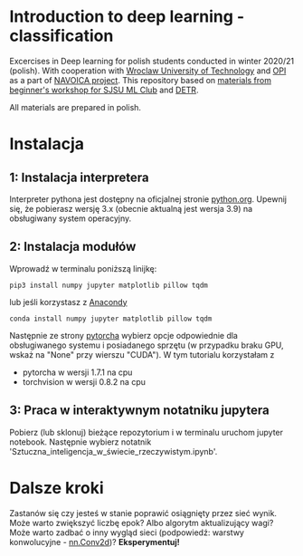 # Introduction to deep learning - classification
Excercises in Deep learning for polish students conducted in winter 2020/21 (polish).
With cooperation with [Wroclaw University of Technology](https://pwr.edu.pl/) and [OPI](https://bip2.opi.org.pl/) as a part of [NAVOICA project](https://navoica.pl/dla-dzieci-i-mlodziezy).
This repository based on [materials from beginner's workshop for SJSU ML Club](https://github.com/mlatsjsu/workshop-chihuahua-vs-muffin) and [DETR](https://github.com/facebookresearch/detr).

All materials are prepared in polish.

# Instalacja

## 1: Instalacja interpretera

Interpreter pythona jest dostępny na oficjalnej stronie [python.org](https://www.python.org/downloads/). Upewnij się, że pobierasz wersję 3.x (obecnie aktualną jest wersja 3.9) na obsługiwany system operacyjny.

## 2: Instalacja modułów
Wprowadź w terminalu poniższą linijkę:
```
pip3 install numpy jupyter matplotlib pillow tqdm
```
lub jeśli korzystasz z [Anacondy](https://www.anaconda.com/products/individual#Downloads)
```
conda install numpy jupyter matplotlib pillow tqdm
```
Następnie ze strony [pytorcha](https://pytorch.org/get-started/locally/) wybierz opcje odpowiednie dla obsługiwanego systemu i posiadanego sprzętu (w przypadku braku GPU, wskaż na "None" przy wierszu "CUDA"). W tym tutorialu korzystałam z
- pytorcha w wersji 1.7.1 na cpu
- torchvision w wersji 0.8.2 na cpu

## 3: Praca w interaktywnym notatniku jupytera
Pobierz (lub sklonuj) bieżące repozytorium i w terminalu uruchom jupyter notebook.
Następnie wybierz notatnik 'Sztuczna_inteligencja_w_świecie_rzeczywistym.ipynb'.

# Dalsze kroki
Zastanów się czy jesteś w stanie poprawić osiągnięty przez sieć wynik.
Może warto zwiększyć liczbę epok? Albo algorytm aktualizujący wagi? 
Może warto zadbać o inny wygląd sieci (podpowiedź: warstwy konwolucyjne - [nn.Conv2d](https://pytorch.org/docs/stable/generated/torch.nn.Conv2d.html))?
**Eksperymentuj!**
